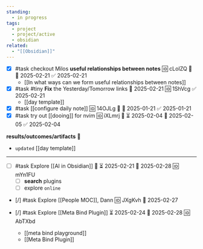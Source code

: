 ```yaml
---
standing:
  - in progress
tags:
  - project
  - project/active
  - obsidian
related:
  - "[[Obsidian]]"
---
```

- [x] #task checkout Milos **useful relationships between notes** 🆔 cLoIZQ 🔼 📅 2025-02-21 ✅ 2025-02-21
	- [[In what ways can we form useful relationships between notes]]
- [x] #task #tiny **Fix** the Yesterday/Tomorrow links 📅 2025-02-21 🆔 1ShVcg ✅ 2025-02-21
	- [[day template]]
- [x] #task [[configure daily note]] 🆔 14OJLg 🔼 📅 2025-01-21 ✅ 2025-01-21
- [x] #task try out [[dooing]] for nvim 🆔 iXLmrj 🔼 ⏳ 2025-02-04 📅 2025-02-05 ✅ 2025-02-04
 
**results/outcomes/artifacts** 💠
 - `updated` [[day template]]
---

- [ ] #task Explore [[AI in Obsidian]] 🔼 ⏳ 2025-02-21 📅 2025-02-28 🆔 mYn1FU
	- [ ] **search** plugins
	- [ ] explore `online`

- [/] #task Explore [[People MOC]], Dann 🆔 JXgKvh 📅 2025-02-27
	
- [/] #task Explore [[Meta Bind Plugin]] ⏳ 2025-02-24 📅 2025-02-28 🆔 AbTXbd
	- [[meta bind playground]]
	- [[Meta Bind Plugin]]